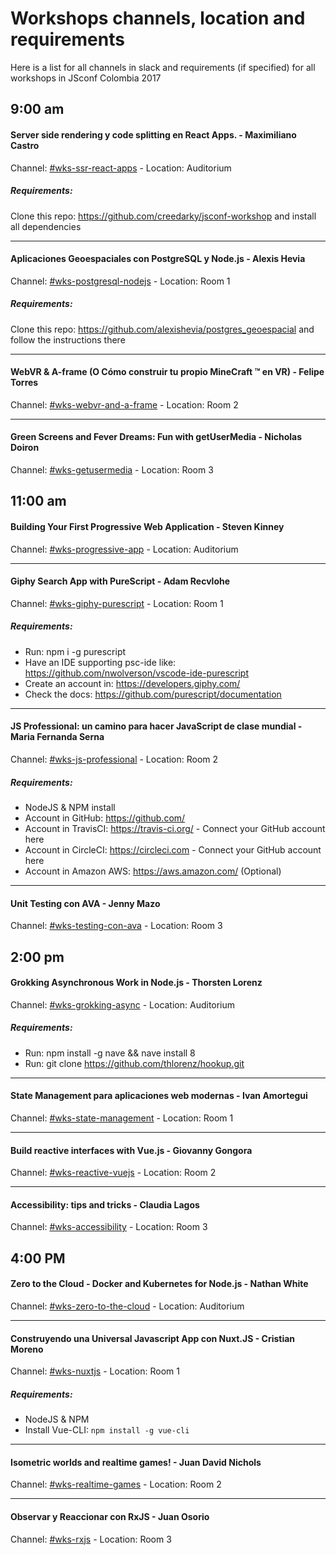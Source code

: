 # Workshops channels, location and requirements

Here is a list for all channels in slack and requirements (if specified) for all workshops in JSconf Colombia 2017

## 9:00 am

#### Server side rendering y code splitting en React Apps. - Maximiliano Castro
Channel: [#wks-ssr-react-apps](https://jsconfco2017.slack.com/messages/C7SC0EJ20/) - Location: Auditorium
##### Requirements:
Clone this repo: https://github.com/creedarky/jsconf-workshop and install all dependencies

---

#### Aplicaciones Geoespaciales con PostgreSQL y Node.js - Alexis Hevia
Channel: [#wks-postgresql-nodejs](https://jsconfco2017.slack.com/messages/C7TD10JDD/) - Location: Room 1
##### Requirements:
Clone this repo: https://github.com/alexishevia/postgres_geoespacial and follow the instructions there

---

#### WebVR & A-frame (O Cómo construir tu propio MineCraft ™ en VR) - Felipe Torres
Channel: [#wks-webvr-and-a-frame](https://jsconfco2017.slack.com/messages/C7SAFM2H0/) - Location: Room 2

---

#### Green Screens and Fever Dreams: Fun with getUserMedia - Nicholas Doiron
Channel: [#wks-getusermedia](https://jsconfco2017.slack.com/messages/C7RQR14BB/) - Location: Room 3

## 11:00 am

#### Building Your First Progressive Web Application - Steven Kinney
Channel: [#wks-progressive-app](https://jsconfco2017.slack.com/messages/C7S8AV81H/) - Location: Auditorium

---

#### Giphy Search App with PureScript - Adam Recvlohe
Channel: [#wks-giphy-purescript](https://jsconfco2017.slack.com/messages/C7SEQ9T0D/) - Location: Room 1
##### Requirements:
* Run: npm i -g purescript
* Have an IDE supporting psc-ide like: https://github.com/nwolverson/vscode-ide-purescript
* Create an account in: https://developers.giphy.com/
* Check the docs: https://github.com/purescript/documentation

---

#### JS Professional: un camino para hacer JavaScript de clase mundial - Maria Fernanda Serna
Channel: [#wks-js-professional](https://jsconfco2017.slack.com/messages/C7SC50J8L/) - Location: Room 2
##### Requirements:
* NodeJS & NPM install
* Account in GitHub: https://github.com/
* Account in TravisCI: https://travis-ci.org/ - Connect your GitHub account here
* Account in CircleCI: https://circleci.com - Connect your GitHub account here
* Account in Amazon AWS: https://aws.amazon.com/ (Optional)

---

#### Unit Testing con AVA - Jenny Mazo
Channel: [#wks-testing-con-ava](https://jsconfco2017.slack.com/messages/C7RLUUN2U/) - Location: Room 3

## 2:00 pm

#### Grokking Asynchronous Work in Node.js - Thorsten Lorenz
Channel: [#wks-grokking-async](https://jsconfco2017.slack.com/messages/C7SAPM08J/) - Location: Auditorium
##### Requirements:
* Run: npm install -g nave && nave install 8
* Run: git clone https://github.com/thlorenz/hookup.git

---

#### State Management para aplicaciones web modernas - Ivan Amortegui
Channel: [#wks-state-management](https://jsconfco2017.slack.com/messages/C7RQWGXPT/) - Location: Room 1

---

#### Build reactive interfaces with Vue.js - Giovanny Gongora
Channel: [#wks-reactive-vuejs](https://jsconfco2017.slack.com/messages/C7RLVSEQG/) - Location: Room 2

---

#### Accessibility: tips and tricks - Claudia Lagos
Channel: [#wks-accessibility](https://jsconfco2017.slack.com/messages/C7SAQKMEW/) - Location: Room 3

## 4:00 PM

#### Zero to the Cloud - Docker and Kubernetes for Node.js - Nathan White
Channel: [#wks-zero-to-the-cloud](https://jsconfco2017.slack.com/messages/C7SETC8VB/) - Location: Auditorium

---

#### Construyendo una Universal Javascript App con Nuxt.JS - Cristian Moreno
Channel: [#wks-nuxtjs](https://jsconfco2017.slack.com/messages/C7SAS3A74/) - Location: Room 1
##### Requirements:
* NodeJS & NPM
* Install Vue-CLI: `npm install -g vue-cli`

---

#### Isometric worlds and realtime games! - Juan David Nichols
Channel: [#wks-realtime-games](https://jsconfco2017.slack.com/messages/C7T7BK6KY/) - Location: Room 2

---

#### Observar y Reaccionar con RxJS - Juan Osorio
Channel: [#wks-rxjs](https://jsconfco2017.slack.com/messages/C7S8G5TNF/) - Location: Room 3
